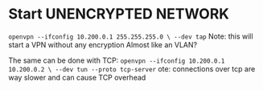 # Start UNENCRYPTED NETWORK
`openvpn --ifconfig 10.200.0.1 255.255.255.0 \ --dev tap`
Note: this will start a VPN without any encryption 
Almost like an VLAN? 
 
The same can be done with TCP:
`openvpn --ifconfig 10.200.0.1 10.200.0.2 \ --dev tun --proto tcp-server`
ote: connections over tcp are way slower and 
can cause TCP overhead






















